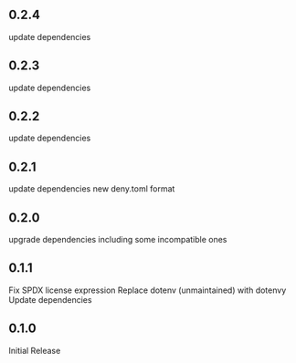 ## 0.2.4

update dependencies

## 0.2.3

update dependencies

## 0.2.2

update dependencies

## 0.2.1

update dependencies
new deny.toml format

## 0.2.0

upgrade dependencies including some incompatible ones

## 0.1.1

Fix SPDX license expression
Replace dotenv (unmaintained) with dotenvy
Update dependencies

## 0.1.0

Initial Release
